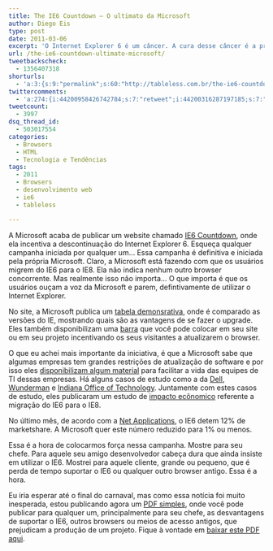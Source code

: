 ```yaml
---
title: The IE6 Countdown – O ultimato da Microsoft
author: Diego Eis
type: post
date: 2011-03-06
excerpt: 'O Internet Explorer 6 é um câncer. A cura desse câncer é a própria Microsoft. Com a campanha The IE6 Countdown, a Microsoft quer diminuir para 1% o marketshare do IE6 no mundo! '
url: /the-ie6-countdown-ultimato-microsoft/
tweetbackscheck:
  - 1356407318
shorturls:
  - 'a:3:{s:9:"permalink";s:60:"http://tableless.com.br/the-ie6-countdown-ultimato-microsoft";s:7:"tinyurl";s:26:"http://tinyurl.com/3vr4pjw";s:4:"isgd";s:19:"http://is.gd/oJLCvH";}'
twittercomments:
  - 'a:274:{i:44200958426742784;s:7:"retweet";i:44200316287197185;s:7:"retweet";i:44201058775470080;s:7:"retweet";i:44201131861229568;s:7:"retweet";i:44201125720764417;s:7:"retweet";i:44201389332758529;s:7:"retweet";i:44201379631341569;s:7:"retweet";i:44201347708493824;s:7:"retweet";i:44201236181954560;s:7:"retweet";i:44201155076702208;s:7:"retweet";i:44201400913235968;s:7:"retweet";i:44201398413430784;s:7:"retweet";i:44201617947496448;s:7:"retweet";i:44202134249545728;s:7:"retweet";i:44203219961917440;s:7:"retweet";i:44202902595715072;s:7:"retweet";i:44202522671452160;s:7:"retweet";i:44202489284792320;s:7:"retweet";i:44202245356666881;s:7:"retweet";i:44203257555456000;s:7:"retweet";i:44203973724487681;s:7:"retweet";i:44203540993949697;s:7:"retweet";i:44918217256353793;s:6:"137170";i:44204822500610048;s:7:"retweet";i:44204623187292162;s:7:"retweet";i:44204230856282112;s:7:"retweet";i:45299875943952384;s:6:"137180";i:44209937521459200;s:7:"retweet";i:44208984042905600;s:7:"retweet";i:44207762934218752;s:7:"retweet";i:44207019296690177;s:7:"retweet";i:44206952556937216;s:7:"retweet";i:44206753373622274;s:7:"retweet";i:44206716111433728;s:7:"retweet";i:44205958280388608;s:7:"retweet";i:44205809554571264;s:7:"retweet";i:44205613579902977;s:7:"retweet";i:44205503689146368;s:7:"retweet";i:44205389931233280;s:7:"retweet";i:44205352971026432;s:7:"retweet";i:44205240685314048;s:7:"retweet";i:44204878976909312;s:7:"retweet";i:44265102169485313;s:7:"retweet";i:44265066496917504;s:7:"retweet";i:44264896732467200;s:7:"retweet";i:44253724671086592;s:7:"retweet";i:44248943319715840;s:7:"retweet";i:44246503061065730;s:7:"retweet";i:44237468857401344;s:7:"retweet";i:44227234017452032;s:7:"retweet";i:44227049501622272;s:7:"retweet";i:44225491468697600;s:7:"retweet";i:44223826397118464;s:7:"retweet";i:44222513303134208;s:7:"retweet";i:44219715693977600;s:7:"retweet";i:44219598110851072;s:7:"retweet";i:44217242426146816;s:7:"retweet";i:44216842222452736;s:7:"retweet";i:44215466868228096;s:7:"retweet";i:44215037249863680;s:7:"retweet";i:44211757455126528;s:7:"retweet";i:44210651605893121;s:7:"retweet";i:44210515471372288;s:7:"retweet";i:44413233158823936;s:7:"retweet";i:44410800491872256;s:7:"retweet";i:44388797173084160;s:7:"retweet";i:44383229913993216;s:7:"retweet";i:44380101437173760;s:7:"retweet";i:44378940994883584;s:7:"retweet";i:44377890669867008;s:7:"retweet";i:44374406620905472;s:7:"retweet";i:44374352669589504;s:7:"retweet";i:44374077099610113;s:7:"retweet";i:44362971899641856;s:7:"retweet";i:44443518466400257;s:7:"retweet";i:44443291852353537;s:7:"retweet";i:44443243852738560;s:7:"retweet";i:44441077465366529;s:7:"retweet";i:44440997446418433;s:7:"retweet";i:44421450228170752;s:7:"retweet";i:44519264375414784;s:7:"retweet";i:44475457361543168;s:7:"retweet";i:44471837157105664;s:7:"retweet";i:44446424234078208;s:7:"retweet";i:44876768976437248;s:7:"retweet";i:44864131869839360;s:7:"retweet";i:44766508685082624;s:7:"retweet";i:44764510497677313;s:7:"retweet";i:44888641901821952;s:7:"retweet";i:44888628056428545;s:7:"retweet";i:45467849829003264;s:7:"retweet";i:45467828823928832;s:7:"retweet";i:45467552817750016;s:7:"retweet";i:45467485377544192;s:7:"retweet";i:45467906158505984;s:7:"retweet";i:45468205858308097;s:7:"retweet";i:45468186136686592;s:7:"retweet";i:45468158252945408;s:7:"retweet";i:45468128154632192;s:7:"retweet";i:45467923904593922;s:7:"retweet";i:45468433466404864;s:7:"retweet";i:45468364969222145;s:7:"retweet";i:45468336653467649;s:7:"retweet";i:45468328751415296;s:7:"retweet";i:45468464382607360;s:7:"retweet";i:45468573384196096;s:7:"retweet";i:45468693374828546;s:7:"retweet";i:45468973843759104;s:7:"retweet";i:45468895867437056;s:7:"retweet";i:45468745073827840;s:7:"retweet";i:45468742645317632;s:7:"retweet";i:45469206208184320;s:7:"retweet";i:45469188181065728;s:7:"retweet";i:45469271769350144;s:7:"retweet";i:45469444348198912;s:7:"retweet";i:45469319399866368;s:7:"retweet";i:45827064867201024;s:6:"137196";i:45469466221481985;s:7:"retweet";i:45470001930584064;s:7:"retweet";i:45469616255926272;s:7:"retweet";i:45909138991091712;s:6:"137199";i:45841263177641984;s:7:"retweet";i:45605627422183424;s:7:"retweet";i:45590673507880960;s:7:"retweet";i:45552739421401088;s:7:"retweet";i:45550728315535360;s:7:"retweet";i:45538106073550848;s:7:"retweet";i:45531079255404545;s:7:"retweet";i:45530687931039744;s:7:"retweet";i:45521842953396224;s:7:"retweet";i:45520238481117185;s:7:"retweet";i:45519745293881345;s:7:"retweet";i:45507702524358656;s:7:"retweet";i:45502298620825601;s:7:"retweet";i:45502192559468544;s:7:"retweet";i:45496897212907520;s:7:"retweet";i:45495654318997504;s:7:"retweet";i:45495514795474944;s:7:"retweet";i:45494066586193920;s:7:"retweet";i:45493308604166144;s:7:"retweet";i:45493271488757760;s:7:"retweet";i:45492426000969728;s:7:"retweet";i:45492405633417217;s:7:"retweet";i:45492079354327040;s:7:"retweet";i:45491754664869888;s:7:"retweet";i:45491633466249216;s:7:"retweet";i:45491554298769408;s:7:"retweet";i:45488570940665856;s:7:"retweet";i:45488012339056640;s:7:"retweet";i:45487556971855872;s:7:"retweet";i:45486236726599680;s:7:"retweet";i:45485674660503552;s:7:"retweet";i:45485209206001665;s:7:"retweet";i:45484537475633153;s:7:"retweet";i:45484446014644224;s:7:"retweet";i:45483816940351489;s:7:"retweet";i:45483610421215232;s:7:"retweet";i:45482830427463680;s:7:"retweet";i:45481440456085504;s:7:"retweet";i:45481424870051840;s:7:"retweet";i:45480557752225793;s:7:"retweet";i:45478418124521472;s:7:"retweet";i:45478282304557057;s:7:"retweet";i:45478245931556865;s:7:"retweet";i:45477132897497088;s:7:"retweet";i:45476698434711552;s:7:"retweet";i:45476562509893633;s:7:"retweet";i:45476343726604288;s:7:"retweet";i:45476334574632960;s:7:"retweet";i:45476188147294208;s:7:"retweet";i:45475262862852096;s:7:"retweet";i:45474729255112704;s:7:"retweet";i:45474471888433153;s:7:"retweet";i:45474264962441216;s:7:"retweet";i:45473878935482368;s:7:"retweet";i:45473835297939456;s:7:"retweet";i:45473225735540736;s:7:"retweet";i:45472470773407744;s:7:"retweet";i:45472429878943744;s:7:"retweet";i:45472372018528256;s:7:"retweet";i:45472256029237248;s:7:"retweet";i:45471831301431296;s:7:"retweet";i:45471677315944448;s:7:"retweet";i:45471461888114688;s:7:"retweet";i:45471429965254656;s:7:"retweet";i:45471391260225537;s:7:"retweet";i:45471051999752192;s:7:"retweet";i:45470911071129600;s:7:"retweet";i:45470585786081280;s:7:"retweet";i:45470580450926592;s:7:"retweet";i:45470496841674752;s:7:"retweet";i:45470467993251840;s:7:"retweet";i:45470370219835392;s:7:"retweet";i:45470195661279232;s:7:"retweet";i:45470099167121408;s:7:"retweet";i:52717223558643713;s:6:"137432";i:52717076527329280;s:6:"137433";i:52726138958647296;s:6:"137437";i:52725962911133696;s:6:"137438";i:52740812420808705;s:6:"137442";i:52729659229609984;s:7:"retweet";i:52728941982654464;s:7:"retweet";i:52728500926414849;s:7:"retweet";i:55376306480754688;s:7:"retweet";i:55334325859794945;s:7:"retweet";i:55324005615419392;s:7:"retweet";i:55279588921708544;s:7:"retweet";i:55277986068439040;s:7:"retweet";i:55273349097603072;s:7:"retweet";i:55270931379142656;s:7:"retweet";i:55270785698373633;s:7:"retweet";i:55269948414631936;s:7:"retweet";i:55267954429919232;s:7:"retweet";i:55267496575508480;s:7:"retweet";i:55267228513353728;s:7:"retweet";i:55266703201927168;s:7:"retweet";i:55107168638210048;s:7:"retweet";i:54955767052247040;s:7:"retweet";i:54955712769564673;s:7:"retweet";i:54955282945679360;s:7:"retweet";i:54954555917606912;s:7:"retweet";i:54947355098750977;s:7:"retweet";i:54939290752389120;s:7:"retweet";i:54929204378206208;s:7:"retweet";i:54926474913914881;s:7:"retweet";i:54920198649679874;s:7:"retweet";i:54913252592861185;s:7:"retweet";i:54913231814275072;s:7:"retweet";i:54912746617180160;s:7:"retweet";i:54909360136134656;s:7:"retweet";i:54906494260494336;s:7:"retweet";i:54905514068418561;s:7:"retweet";i:54904781621309440;s:7:"retweet";i:54904377458167810;s:7:"retweet";i:54904252786679808;s:7:"retweet";i:54903384473477120;s:7:"retweet";i:54903218345484288;s:7:"retweet";i:54902276220915712;s:7:"retweet";i:54901301640822785;s:7:"retweet";i:54901262646386688;s:7:"retweet";i:54901252345184256;s:7:"retweet";i:54900709614825473;s:7:"retweet";i:54900706792046592;s:7:"retweet";i:54900647794982912;s:7:"retweet";i:54900620355846144;s:7:"retweet";i:54900595492012033;s:7:"retweet";i:54900554467524608;s:7:"retweet";i:54900431595384832;s:7:"retweet";i:54900240259620865;s:7:"retweet";i:54900054913318912;s:7:"retweet";i:54900025418985472;s:7:"retweet";i:54899993986867201;s:7:"retweet";i:54899959274815488;s:7:"retweet";i:54899956171030528;s:7:"retweet";i:54899915050057728;s:7:"retweet";i:54899860473790464;s:7:"retweet";i:147268359002656768;s:7:"retweet";i:146373133451010048;s:7:"retweet";i:147310627893940224;s:7:"retweet";i:147266061123850241;s:7:"retweet";i:147270682210873344;s:7:"retweet";i:147192229222547456;s:7:"retweet";i:145696841873358849;s:7:"retweet";i:145696759518212096;s:7:"retweet";i:145694098244902912;s:7:"retweet";i:147322413720420352;s:7:"retweet";i:147185079955898368;s:7:"retweet";i:145698091977293825;s:7:"retweet";i:156175580763656192;s:7:"retweet";i:156002753397792768;s:7:"retweet";i:155987629962309632;s:7:"retweet";i:155973160985047040;s:7:"retweet";i:155963156668231681;s:7:"retweet";i:155959872939237376;s:7:"retweet";}'
tweetcount:
  - 3997
dsq_thread_id:
  - 503017554
categories:
  - Browsers
  - HTML
  - Tecnologia e Tendências
tags:
  - 2011
  - Browsers
  - desenvolvimento web
  - ie6
  - tableless

---
```

A Microsoft acaba de publicar um website chamado <a href="http://migre.me/3ZQEi" title="IE6 Countdown" rel="external">IE6 Countdown</a>, onde ela incentiva a descontinuação do Internet Explorer 6. Esqueça qualquer campanha iniciada por qualquer um&#8230; Essa campanha é definitiva e iniciada pela própria Microsoft. Claro, a Microsoft está fazendo com que os usuários migrem do IE6 para o IE8. Ela não indica nenhum outro browser concorrente. Mas realmente isso não importa&#8230; O que importa é que os usuários ouçam a voz da Microsoft e parem, defintivamente de utilizar o Internet Explorer.

No site, a Microsoft publica um <a href="http://www.microsoft.com/windows/internet-explorer/compare/compare-versions.aspx" title="Tabela demonstrativa que compara os IEs" rel="external">tabela demonsrativa</a>, onde é comparado as versões do IE, mostrando quais são as vantagens de se fazer o upgrade. Eles também disponibilizam uma <a href="http://theie6countdown.com/join-us.html" rel="external">barra</a> que você pode colocar em seu site ou em seu projeto incentivando os seus visitantes a atualizarem o browser.

O que eu achei mais importante da iniciativa, é que a Microsoft sabe que algumas empresas tem grandes restrições de atualização de software e por isso eles <a href="http://theie6countdown.com/educate-others.html" title="Educando outros" rel="external">disponibilizam algum material</a> para facilitar a vida das equipes de TI dessas empresas. Há alguns casos de estudo como a da [Dell][1], [Wunderman][2] e [Indiana Office of Technology][3]. Juntamente com estes casos de estudo, eles publicaram um estudo de <a href="http://www.microsoft.com/downloads/en/details.aspx?FamilyID=85C49B47-0FA5-4068-A313-B39C2DCEDC1B&#038;displaylang=en" rel="external">impacto ecônomico</a> referente a migração do IE6 para o IE8.

No último mês, de acordo com a [Net Applications][4], o IE6 detem 12% de marketshare. A Microsoft quer este número reduzido para 1% ou menos.

Essa é a hora de colocarmos força nessa campanha. Mostre para seu chefe. Para aquele seu amigo desenvolvedor cabeça dura que ainda insiste em utilizar o IE6. Mostrei para aquele cliente, grande ou pequeno, que é perda de tempo suportar o IE6 ou qualquer outro browser antigo. Essa é a hora. 

Eu iria esperar até o final do carnaval, mas como essa notícia foi muito inesperada, estou publicando agora um <a href="http://tableless.com.br/browsers-antigos-guerra-contra-o-terror" title="Guerra contra o Terror - Como parar de dar suporte a browsers antigos" rel="external">PDF simples</a>, onde você pode publicar para qualquer um, principalmente para seu chefe, as desvantagens de suportar o IE6, outros browsers ou meios de acesso antigos, que prejudicam a produção de um projeto. Fique à vontade em [baixar este PDF aqui][5].

 [1]: http://www.microsoft.com/casestudies/Case_Study_Detail.aspx?CaseStudyID=4000008064
 [2]: http://www.microsoft.com/casestudies/Case_Study_Detail.aspx?CaseStudyID=4000008053
 [3]: http://www.microsoft.com/casestudies/Case_Study_Detail.aspx?CaseStudyID=4000008067
 [4]: http://redirectingat.com/?id=951X490024&xs=1&url=http%3A%2F%2Fwww.netapplications.com%2F&sref=http%3A%2F%2Fwww.techspot.com%2Fnews%2F42692-microsoft-launches-ie6-countdown-website.html
 [5]: http://tableless.com.br/browsers-antigos-guerra-contra-o-terror "Guerra contra o Terror - Como parar de dar suporte a browsers antigos"